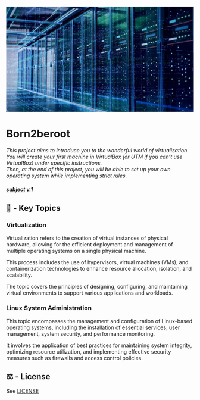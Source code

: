 ![Banner](https://github.com/kichkiro/42/blob/assets/banner_borntoberoot.jpg?raw=true)

# Born2beroot

<i>
	<p>
		This project aims to introduce you to the wonderful world of virtualization. <br>
		You will create your first machine in VirtualBox (or UTM if you can’t use VirtualBox) under specific instructions. <br>
		Then, at the end of this project, you will be able to set up your own operating system while implementing strict rules.
	</p>
</i>

#### <i>[subject](_subject/en.subject.pdf) v.1</i>

## 📌 - Key Topics

### Virtualization
  Virtualization refers to the creation of virtual instances of physical hardware, allowing for the efficient deployment and management of multiple operating systems on a single physical machine. 
  
  This process includes the use of hypervisors, virtual machines (VMs), and containerization technologies to enhance resource allocation, isolation, and scalability. 
  
  The topic covers the principles of designing, configuring, and maintaining virtual environments to support various applications and workloads.

### Linux System Administration
  This topic encompasses the management and configuration of Linux-based operating systems, including the installation of essential services, user management, system security, and performance monitoring. 
  
  It involves the application of best practices for maintaining system integrity, optimizing resource utilization, and implementing effective security measures such as firewalls and access control policies.

## ⚖️ - License

See [LICENSE](LICENSE)
